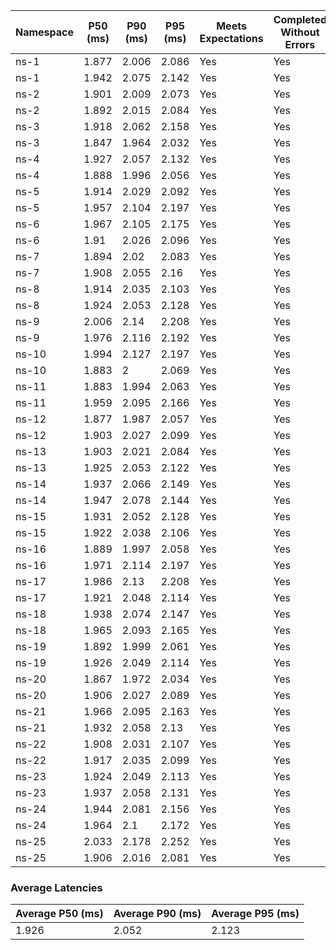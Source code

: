 | Namespace | P50 (ms) | P90 (ms) | P95 (ms) | Meets Expectations | Completed Without Errors |
|-----------|----------|----------|----------|--------------------|--------------------------|
| ns-1 | 1.877 | 2.006 | 2.086 | Yes | Yes |
| ns-1 | 1.942 | 2.075 | 2.142 | Yes | Yes |
| ns-2 | 1.901 | 2.009 | 2.073 | Yes | Yes |
| ns-2 | 1.892 | 2.015 | 2.084 | Yes | Yes |
| ns-3 | 1.918 | 2.062 | 2.158 | Yes | Yes |
| ns-3 | 1.847 | 1.964 | 2.032 | Yes | Yes |
| ns-4 | 1.927 | 2.057 | 2.132 | Yes | Yes |
| ns-4 | 1.888 | 1.996 | 2.056 | Yes | Yes |
| ns-5 | 1.914 | 2.029 | 2.092 | Yes | Yes |
| ns-5 | 1.957 | 2.104 | 2.197 | Yes | Yes |
| ns-6 | 1.967 | 2.105 | 2.175 | Yes | Yes |
| ns-6 | 1.91 | 2.026 | 2.096 | Yes | Yes |
| ns-7 | 1.894 | 2.02 | 2.083 | Yes | Yes |
| ns-7 | 1.908 | 2.055 | 2.16 | Yes | Yes |
| ns-8 | 1.914 | 2.035 | 2.103 | Yes | Yes |
| ns-8 | 1.924 | 2.053 | 2.128 | Yes | Yes |
| ns-9 | 2.006 | 2.14 | 2.208 | Yes | Yes |
| ns-9 | 1.976 | 2.116 | 2.192 | Yes | Yes |
| ns-10 | 1.994 | 2.127 | 2.197 | Yes | Yes |
| ns-10 | 1.883 | 2 | 2.069 | Yes | Yes |
| ns-11 | 1.883 | 1.994 | 2.063 | Yes | Yes |
| ns-11 | 1.959 | 2.095 | 2.166 | Yes | Yes |
| ns-12 | 1.877 | 1.987 | 2.057 | Yes | Yes |
| ns-12 | 1.903 | 2.027 | 2.099 | Yes | Yes |
| ns-13 | 1.903 | 2.021 | 2.084 | Yes | Yes |
| ns-13 | 1.925 | 2.053 | 2.122 | Yes | Yes |
| ns-14 | 1.937 | 2.066 | 2.149 | Yes | Yes |
| ns-14 | 1.947 | 2.078 | 2.144 | Yes | Yes |
| ns-15 | 1.931 | 2.052 | 2.128 | Yes | Yes |
| ns-15 | 1.922 | 2.038 | 2.106 | Yes | Yes |
| ns-16 | 1.889 | 1.997 | 2.058 | Yes | Yes |
| ns-16 | 1.971 | 2.114 | 2.197 | Yes | Yes |
| ns-17 | 1.986 | 2.13 | 2.208 | Yes | Yes |
| ns-17 | 1.921 | 2.048 | 2.114 | Yes | Yes |
| ns-18 | 1.938 | 2.074 | 2.147 | Yes | Yes |
| ns-18 | 1.965 | 2.093 | 2.165 | Yes | Yes |
| ns-19 | 1.892 | 1.999 | 2.061 | Yes | Yes |
| ns-19 | 1.926 | 2.049 | 2.114 | Yes | Yes |
| ns-20 | 1.867 | 1.972 | 2.034 | Yes | Yes |
| ns-20 | 1.906 | 2.027 | 2.089 | Yes | Yes |
| ns-21 | 1.966 | 2.095 | 2.163 | Yes | Yes |
| ns-21 | 1.932 | 2.058 | 2.13 | Yes | Yes |
| ns-22 | 1.908 | 2.031 | 2.107 | Yes | Yes |
| ns-22 | 1.917 | 2.035 | 2.099 | Yes | Yes |
| ns-23 | 1.924 | 2.049 | 2.113 | Yes | Yes |
| ns-23 | 1.937 | 2.058 | 2.131 | Yes | Yes |
| ns-24 | 1.944 | 2.081 | 2.156 | Yes | Yes |
| ns-24 | 1.964 | 2.1 | 2.172 | Yes | Yes |
| ns-25 | 2.033 | 2.178 | 2.252 | Yes | Yes |
| ns-25 | 1.906 | 2.016 | 2.081 | Yes | Yes |

### Average Latencies
| Average P50 (ms) | Average P90 (ms) | Average P95 (ms) |
|------------------|------------------|------------------|
| 1.926 | 2.052 | 2.123 |
